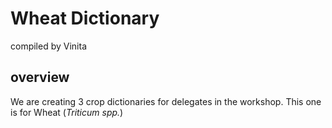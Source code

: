 # Wheat Dictionary

compiled by Vinita

## overview
We are creating 3 crop dictionaries for delegates in the workshop. This one is for Wheat (*Triticum spp.*)
